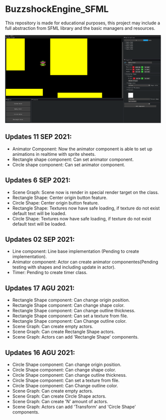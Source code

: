 # BuzzshockEngine_SFML
This repository is made for educational purposes, this project may include a full abstraction from SFML library and the basic managers and resources.

![BuzshockEngine-06Sep2021](BuzshockEngine-06Sep2021.png)

## Updates 11 SEP 2021:
- Animator Component: Now the animator component is able to set up animations in realtime with sprite sheets.
- Rectangle shape component: Can set animator component.
- Circle shape component: Can set animator component.

## Updates 6 SEP 2021:
- Scene Graph: Scene now is render in special render target on the class.
- Rectangle Shape: Center origin button feature.
- Circle Shape: Center origin button feature.
- Rectangle Shape: Textures now have safe loading, if texture do not exist default text will be loaded.
- Circle Shape: Textures now have safe loading, if texture do not exist default text will be loaded.

## Updates 02 SEP 2021:
- Line component: Line base implementation (Pending to create implementation).
- Animator component: Actor can create animator componentes(Pending testing with shapes and including update in actor).
- Timer: Pending to create timer class.

## Updates 17 AGU 2021:
- Rectangle Shape component: Can change origin position.
- Rectangle Shape component: Can change shape color.
- Rectangle Shape component: Can change outline thickness.
- Rectangle Shape component: Can set a texture from file.
- Rectangle Shape component: Can Change outline color.
- Scene Graph: Can create empty actors.
- Scene Graph: Can create Rectangle Shape actors.
- Scene Graph: Actors can add 'Rectangle Shape' components.

## Updates 16 AGU 2021:
- Circle Shape component: Can change origin position.
- Circle Shape component: Can change shape color.
- Circle Shape component: Can change outline thickness.
- Circle Shape component: Can set a texture from file.
- Circle Shape component: Can Change outline color.
- Scene Graph: Can create empty actors.
- Scene Graph: Can create Circle Shape actors.
- Scene Graph: Can create 'N' amount of actors.
- Scene Graph: Actors can add 'Transform' and 'Circle Shape' components.
